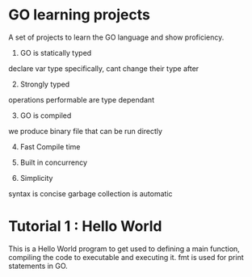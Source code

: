 # GO learning projects

A set of projects to learn the GO language and show proficiency.


1. GO is statically typed

declare var type specifically, cant change their type after


2. Strongly typed

operations performable are type dependant

3. GO is compiled

we produce binary file that can be run directly

4. Fast Compile time

5. Built in concurrency

6. Simplicity

syntax is concise
garbage collection is automatic


# Tutorial 1 : Hello World

This is a Hello World program to get used to defining a main function, compiling the code to executable and executing it.
fmt is used for print statements in GO.